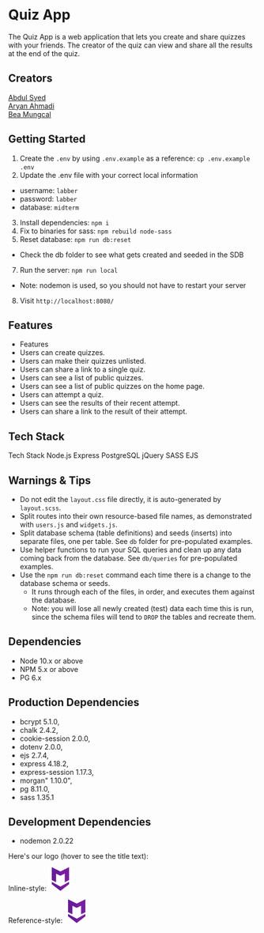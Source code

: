 
﻿
# Quiz App

The Quiz App is a web application that lets you create and share quizzes with your friends. The creator of the quiz can view and share all the results at the end of the quiz.

## Creators

[Abdul Syed](https://github.com/syabdulr)  
[Aryan Ahmadi](https://github.com/arianah75)  
[Bea Mungcal ](https://github.com/segvndo)

## Getting Started

1. Create the `.env` by using `.env.example` as a reference: `cp .env.example .env`
2. Update the .env file with your correct local information 
  - username: `labber` 
  - password: `labber` 
  - database: `midterm`
3. Install dependencies: `npm i`
4. Fix to binaries for sass: `npm rebuild node-sass`
5. Reset database: `npm run db:reset`
  - Check the db folder to see what gets created and seeded in the SDB
7. Run the server: `npm run local`
  - Note: nodemon is used, so you should not have to restart your server
8. Visit `http://localhost:8080/`

## Features

- Features
- Users can create quizzes.
- Users can make their quizzes unlisted.
- Users can share a link to a single quiz.
- Users can see a list of public quizzes.
- Users can see a list of public quizzes on the home page.
- Users can attempt a quiz.
- Users can see the results of their recent attempt.
- Users can share a link to the result of their attempt.

## Tech Stack

Tech Stack
Node.js
Express
PostgreSQL
jQuery
SASS
EJS


## Warnings & Tips

- Do not edit the `layout.css` file directly, it is auto-generated by `layout.scss`.
- Split routes into their own resource-based file names, as demonstrated with `users.js` and `widgets.js`.
- Split database schema (table definitions) and seeds (inserts) into separate files, one per table. See `db` folder for pre-populated examples. 
- Use helper functions to run your SQL queries and clean up any data coming back from the database. See `db/queries` for pre-populated examples.
- Use the `npm run db:reset` command each time there is a change to the database schema or seeds. 
  - It runs through each of the files, in order, and executes them against the database. 
  - Note: you will lose all newly created (test) data each time this is run, since the schema files will tend to `DROP` the tables and recreate them.

## Dependencies

- Node 10.x or above
- NPM 5.x or above
- PG 6.x

## Production Dependencies

- bcrypt          5.1.0,
- chalk           2.4.2,
- cookie-session  2.0.0,
- dotenv          2.0.0,
- ejs             2.7.4,
- express         4.18.2,
- express-session 1.17.3,
- morgan"         1.10.0",
- pg              8.11.0,
- sass            1.35.1

## Development Dependencies

- nodemon         2.0.22


Here's our logo (hover to see the title text):

Inline-style: 
![alt text](https://github.com/adam-p/markdown-here/raw/master/src/common/images/icon48.png "Logo Title Text 1")

Reference-style: 
![alt text][logo]

[logo]: https://github.com/adam-p/markdown-here/raw/master/src/common/images/icon48.png "Logo Title Text 2"
